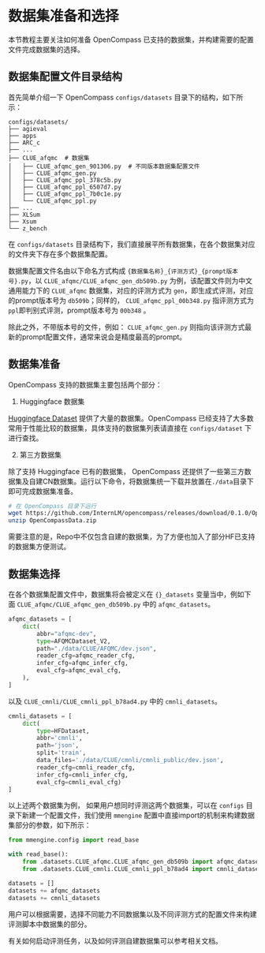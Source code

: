 # 数据集准备和选择

本节教程主要关注如何准备 OpenCompass 已支持的数据集，并构建需要的配置文件完成数据集的选择。

## 数据集配置文件目录结构

首先简单介绍一下 OpenCompass `configs/datasets` 目录下的结构，如下所示：

```
configs/datasets/
├── agieval
├── apps
├── ARC_c
├── ...
├── CLUE_afqmc  # 数据集
│   ├── CLUE_afqmc_gen_901306.py  # 不同版本数据集配置文件
│   ├── CLUE_afqmc_gen.py
│   ├── CLUE_afqmc_ppl_378c5b.py
│   ├── CLUE_afqmc_ppl_6507d7.py
│   ├── CLUE_afqmc_ppl_7b0c1e.py
│   └── CLUE_afqmc_ppl.py
├── ...
├── XLSum
├── Xsum
└── z_bench
```

在 `configs/datasets` 目录结构下，我们直接展平所有数据集，在各个数据集对应的文件夹下存在多个数据集配置。

数据集配置文件名由以下命名方式构成 `{数据集名称}_{评测方式}_{prompt版本号}.py`，以 `CLUE_afqmc/CLUE_afqmc_gen_db509b.py` 为例，该配置文件则为中文通用能力下的 `CLUE_afqmc` 数据集，对应的评测方式为 `gen`，即生成式评测，对应的prompt版本号为 `db509b`；同样的， `CLUE_afqmc_ppl_00b348.py` 指评测方式为`ppl`即判别式评测，prompt版本号为 `00b348` 。

除此之外，不带版本号的文件，例如： `CLUE_afqmc_gen.py` 则指向该评测方式最新的prompt配置文件，通常来说会是精度最高的prompt。

## 数据集准备

OpenCompass 支持的数据集主要包括两个部分：

1. Huggingface 数据集

[Huggingface Dataset](https://huggingface.co/datasets) 提供了大量的数据集。OpenCompass 已经支持了大多数常用于性能比较的数据集，具体支持的数据集列表请直接在 `configs/dataset` 下进行查找。

2. 第三方数据集

除了支持 Huggingface 已有的数据集， OpenCompass 还提供了一些第三方数据集及自建CN数据集。运行以下命令，将数据集统一下载并放置在`./data`目录下即可完成数据集准备。

```bash
# 在 OpenCompass 目录下运行
wget https://github.com/InternLM/opencompass/releases/download/0.1.0/OpenCompassData.zip
unzip OpenCompassData.zip
```

需要注意的是，Repo中不仅包含自建的数据集，为了方便也加入了部分HF已支持的数据集方便测试。

## 数据集选择

在各个数据集配置文件中，数据集将会被定义在 `{}_datasets` 变量当中，例如下面 `CLUE_afqmc/CLUE_afqmc_gen_db509b.py` 中的 `afqmc_datasets`。

```python
afqmc_datasets = [
    dict(
        abbr="afqmc-dev",
        type=AFQMCDataset_V2,
        path="./data/CLUE/AFQMC/dev.json",
        reader_cfg=afqmc_reader_cfg,
        infer_cfg=afqmc_infer_cfg,
        eval_cfg=afqmc_eval_cfg,
    ),
]
```

以及 `CLUE_cmnli/CLUE_cmnli_ppl_b78ad4.py` 中的 `cmnli_datasets`。

```python
cmnli_datasets = [
    dict(
        type=HFDataset,
        abbr='cmnli',
        path='json',
        split='train',
        data_files='./data/CLUE/cmnli/cmnli_public/dev.json',
        reader_cfg=cmnli_reader_cfg,
        infer_cfg=cmnli_infer_cfg,
        eval_cfg=cmnli_eval_cfg)
]
```

以上述两个数据集为例， 如果用户想同时评测这两个数据集，可以在 `configs` 目录下新建一个配置文件，我们使用  `mmengine` 配置中直接import的机制来构建数据集部分的参数，如下所示：

```python
from mmengine.config import read_base

with read_base():
    from .datasets.CLUE_afqmc.CLUE_afqmc_gen_db509b import afqmc_datasets
    from .datasets.CLUE_cmnli.CLUE_cmnli_ppl_b78ad4 import cmnli_datasets

datasets = []
datasets += afqmc_datasets
datasets += cmnli_datasets
```

用户可以根据需要，选择不同能力不同数据集以及不同评测方式的配置文件来构建评测脚本中数据集的部分。

有关如何启动评测任务，以及如何评测自建数据集可以参考相关文档。
